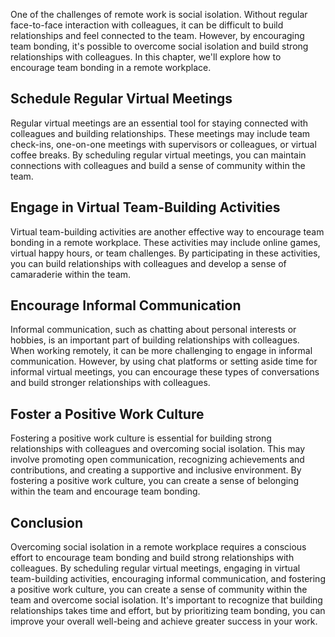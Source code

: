 
One of the challenges of remote work is social isolation. Without regular face-to-face interaction with colleagues, it can be difficult to build relationships and feel connected to the team. However, by encouraging team bonding, it's possible to overcome social isolation and build strong relationships with colleagues. In this chapter, we'll explore how to encourage team bonding in a remote workplace.

Schedule Regular Virtual Meetings
---------------------------------

Regular virtual meetings are an essential tool for staying connected with colleagues and building relationships. These meetings may include team check-ins, one-on-one meetings with supervisors or colleagues, or virtual coffee breaks. By scheduling regular virtual meetings, you can maintain connections with colleagues and build a sense of community within the team.

Engage in Virtual Team-Building Activities
------------------------------------------

Virtual team-building activities are another effective way to encourage team bonding in a remote workplace. These activities may include online games, virtual happy hours, or team challenges. By participating in these activities, you can build relationships with colleagues and develop a sense of camaraderie within the team.

Encourage Informal Communication
--------------------------------

Informal communication, such as chatting about personal interests or hobbies, is an important part of building relationships with colleagues. When working remotely, it can be more challenging to engage in informal communication. However, by using chat platforms or setting aside time for informal virtual meetings, you can encourage these types of conversations and build stronger relationships with colleagues.

Foster a Positive Work Culture
------------------------------

Fostering a positive work culture is essential for building strong relationships with colleagues and overcoming social isolation. This may involve promoting open communication, recognizing achievements and contributions, and creating a supportive and inclusive environment. By fostering a positive work culture, you can create a sense of belonging within the team and encourage team bonding.

Conclusion
----------

Overcoming social isolation in a remote workplace requires a conscious effort to encourage team bonding and build strong relationships with colleagues. By scheduling regular virtual meetings, engaging in virtual team-building activities, encouraging informal communication, and fostering a positive work culture, you can create a sense of community within the team and overcome social isolation. It's important to recognize that building relationships takes time and effort, but by prioritizing team bonding, you can improve your overall well-being and achieve greater success in your work.

